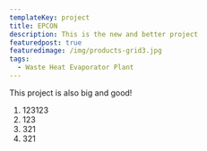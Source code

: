 ```yaml
---
templateKey: project
title: EPCON
description: This is the new and better project
featuredpost: true
featuredimage: /img/products-grid3.jpg
tags:
  - Waste Heat Evaporator Plant
---
```

This project is also big and good!

1. 123123
2. 123
3. 321
4. 321
